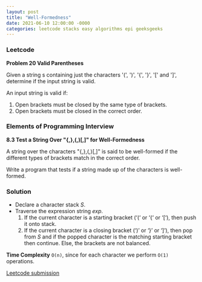 ```yaml
---
layout: post
title: "Well-Formedness"
date: 2021-06-10 12:00:00 -0000
categories: leetcode stacks easy algorithms epi geeksgeeks
---
```


### Leetcode

**Problem 20 Valid Parentheses** 

Given a string s containing just the characters '(', ')', '{', '}', '[' and ']', determine if the input string is valid.

An input string is valid if:
1. Open brackets must be closed by the same type of brackets.
2. Open brackets must be closed in the correct order.


### Elements of Programming Interview

**8.3 Test a String Over "{,},(,)[,]" for Well-Formedness**

A string over the characters "{,},(,)[,]" is said to be well-formed if the different  types of brackets match in the correct order.

Write a program that tests if a string made up of the characters is well-formed.

### Solution

* Declare a character stack *S*.
* Traverse the expression string *exp*.
    1. If the current character is a starting bracket (‘(‘ or ‘{‘ or ‘[‘), then push it onto stack.
    2. If the current character is a closing bracket (‘)’ or ‘}’ or ‘]’), then pop from *S* and if the popped character is the matching starting bracket then continue. Else, the brackets are not balanced.

**Time Complexity** `O(n)`, since for each character we perform `O(1)` operations.

[Leetcode submission](https://leetcode.com/submissions/detail/506602193/)


